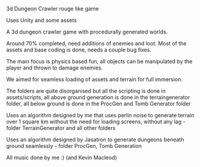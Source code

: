 3d Dungeon Crawler rouge like game

Uses Unity and some assets

A 3d dungeon crawler game with procedurally generated worlds.

Around 70% completed, need additions of enemies and loot. Most of the assets and base coding is done, needs a couple bug fixes.


The main focus is physics based fun, all objects can be manipulated by the player and thrown to damage enemies. 

We aimed for seamless loading of assets and terrain for full immersion.

The folders are quite disorganised but all the scripting is done in assets/scripts, all above ground generation is done in the terraingenerator folder, all below ground is done in the ProcGen and Tomb Generator folder


Uses an algorithm designed by me that uses perlin noise to generate terrain over 1 square km without the need for loading screens, without any lag - folder TerrainGenerator and all other folders

Uses an algorithm designed by Jasatron to generate dungeons beneath ground seamlessly - folder ProcGen, Tomb Generation

All music done by me :) (and Kevin Macleod)
